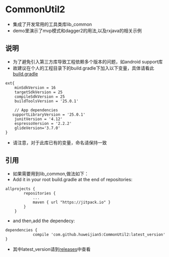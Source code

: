 # CommonUtil2

* 集成了开发常用的工具类库lib_common
* demo里演示了mvp模式和dagger2的用法,以及rxjava的相关示例

## 说明

* 为了避免引入第三方库导致工程依赖多个版本的问题，如android support库
* 故建议在个人的工程目录下的build.gradle下加入以下变量，具体请看此[build.gradle](https://github.com/huweijian5/CommonUtil2/blob/master/build.gradle)
```
ext{
    minSdkVersion = 16
    targetSdkVersion = 25
    compileSdkVersion = 25
    buildToolsVersion = '25.0.1'

    // App dependencies
   supportLibraryVersion = '25.0.1'
    junitVersion = '4.12'
    espressoVersion = '2.2.2'
    glideVersion='3.7.0'
}
```	
* 请注意，对于此库已有的变量，命名请保持一致

## 引用

* 如果需要用到lib_common,做法如下：
* Add it in your root build.gradle at the end of repositories:
```
allprojects {
		repositories {
			...
			maven { url "https://jitpack.io" }
		}
	}
```	
* and then,add the dependecy:
```
dependencies {
	        compile 'com.github.huweijian5:CommonUtil2:latest_version'
}
```
* 其中latest_version请到[releases](https://github.com/huweijian5/CommonUtil2/releases)中查看
